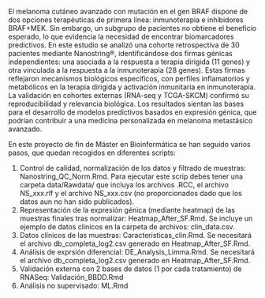 El melanoma cutáneo avanzado con mutación en el gen BRAF dispone de dos opciones terapéuticas de primera línea: inmunoterapia e inhibidores BRAF+MEK. Sin embargo, un subgrupo de pacientes no obtiene el beneficio esperado, lo que evidencia la necesidad de encontrar biomarcadores predictivos. 
En este estudio se analizó una cohorte retrospectiva de 30 pacientes mediante Nanostring®, identificándose dos firmas génicas independientes: una asociada a la respuesta a terapia dirigida (11 genes) y otra vinculada a la respuesta a la inmunoterapia (28 genes). 
Estas firmas reflejaron mecanismos biológicos específicos, con perfiles inflamatorios y metabólicos en la terapia dirigida y activación inmunitaria en inmunoterapia. La validación en cohortes externas (RNA-seq y TCGA-SKCM) confirmó su reproducibilidad y relevancia biológica. 
Los resultados sientan las bases para el desarrollo de modelos predictivos basados en expresión génica, que podrían contribuir a una medicina personalizada en melanoma metastásico avanzado.

En este proyecto de fin de Máster en Bioinformática se han seguido varios pasos, que quedan recogidos en diferentes scripts:

1. Control de calidad, normalización de los datos y filtrado de muestras: Nanostring_QC_Norm.Rmd. Para ejecutar este scrip debes tener una carpeta data/Rawdata/ que incluya los archivos .RCC, el archivo NS_xxx.rlf y el archivo NS_xxx.csv (no proporcionados dado que los datos aun no han sido publicados).
2. Representación de la expresión génica (mediante heatmap) de las muestras finales tras normalizar: Heatmap_After_SF.Rmd. Se incluye un ejemplo de datos clinicos en la carpeta de archivos: clin_data.csv.
3. Datos clínicos de las muestras: Caracteristicas_clin.Rmd. Se necesitará el archivo db_completa_log2.csv generado en Heatmap_After_SF.Rmd.
5. Análisis de exprsión diferencial: DE_Analysis_Limma.Rmd. Se necesitará el archivo db_completa_log2.csv generado en Heatmap_After_SF.Rmd.
6. Validación externa con 2 bases de datos (1 por cada tratamiento) de RNASeq: Validación_BBDD.Rmd
7. Análisis no supervisado: ML.Rmd
